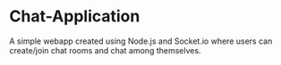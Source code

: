 # Chat-Application
A simple webapp created using Node.js and Socket.io where users can create/join chat rooms and chat among themselves.
